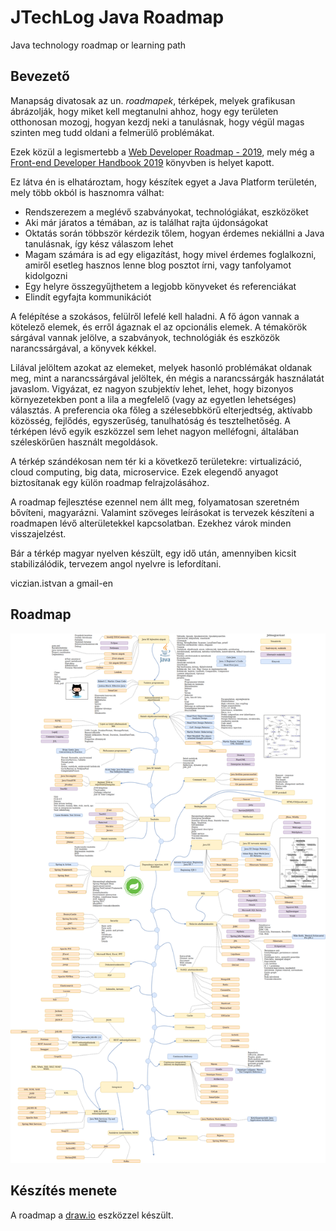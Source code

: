 # JTechLog Java Roadmap

Java technology roadmap or learning path

## Bevezető

Manapság divatosak az un. _roadmapek_, térképek, melyek grafikusan ábrázolják, hogy miket kell megtanulni ahhoz, hogy
egy területen otthonosan mozogj, hogyan kezdj neki a tanulásnak, hogy végül magas szinten meg tudd oldani a 
felmerülő problémákat.

Ezek közül a legismertebb a [Web Developer Roadmap - 2019](https://github.com/kamranahmedse/developer-roadmap),
mely még a [Front-end Developer Handbook 2019](https://frontendmasters.com/books/front-end-handbook/2019/)
könyvben is helyet kapott.

Ez látva én is elhatároztam, hogy készítek egyet a Java Platform területén, mely több okból is hasznomra válhat:

* Rendszerezem a meglévő szabványokat, technológiákat, eszközöket
* Aki már járatos a témában, az is találhat rajta újdonságokat
* Oktatás során többször kérdezik tőlem, hogyan érdemes nekiállni a Java tanulásnak, így kész válaszom lehet
* Magam számára is ad egy eligazítást, hogy mivel érdemes foglalkozni, amiről esetleg hasznos lenne blog posztot írni, vagy tanfolyamot
  kidolgozni
* Egy helyre összegyűjthetem a legjobb könyveket és referenciákat
* Elindít egyfajta kommunikációt

A felépítése a szokásos, felülről lefelé kell haladni. A fő ágon vannak a kötelező elemek, és erről ágaznak
el az opcionális elemek. A témakörök sárgával vannak jelölve, a szabványok, technológiák és eszközök narancssárgával,
a könyvek kékkel.

Lilával jelöltem azokat az elemeket, melyek hasonló problémákat oldanak meg, mint a narancssárgával
jelöltek, én mégis a narancssárgák használatát javaslom. Vigyázat, ez nagyon szubjektív lehet, lehet, hogy bizonyos
környezetekben pont a lila a megfelelő (vagy az egyetlen lehetséges) választás. A preferencia oka főleg a
szélesebbkörű elterjedtség, aktívabb közösség, fejlődés, egyszerűség, tanulhatóság és tesztelhetőség.
A térképen lévő egyik eszközzel sem lehet nagyon melléfogni, általában széleskörűen használt megoldások.

A térkép szándékosan nem tér ki a következő területekre: virtualizáció, cloud computing, big data, microservice. Ezek
elegendő anyagot biztosítanak egy külön roadmap felrajzolásához.

A roadmap fejlesztése ezennel nem állt meg, folyamatosan szeretném bővíteni, magyarázni. Valamint szöveges
leírásokat is tervezek készíteni a roadmapen lévő alterületekkel kapcsolatban. Ezekhez várok minden visszajelzést.

Bár a térkép magyar nyelven készült, egy idő után, amennyiben kicsit stabilizálódik, tervezem angol nyelvre is lefordítani.

viczian.istvan a gmail-en

## Roadmap

![Java Roadmap](jtechlog-java-roadmap-hu.png)

## Készítés menete

A roadmap a [draw.io](http://www.draw.io) eszközzel készült.


